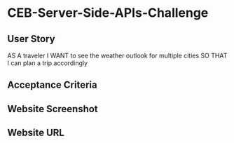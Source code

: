 # CEB-Server-Side-APIs-Challenge

## User Story
AS A traveler
I WANT to see the weather outlook for multiple cities
SO THAT I can plan a trip accordingly

## Acceptance Criteria

## Website Screenshot

## Website URL